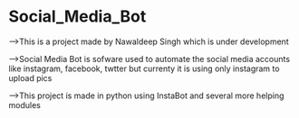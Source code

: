 # Social_Media_Bot

-->This is a project made by Nawaldeep Singh which is under development

-->Social Media Bot is sofware used to automate the social media accounts like instagram, facebook, twtter but currenty it is using only instagram to upload pics

-->This project is made in python using InstaBot and several more helping modules
